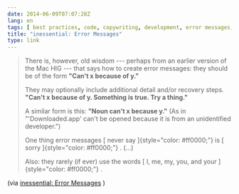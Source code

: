 ```yaml
---
date: 2014-06-09T07:07:28Z
lang: en
tags: [ best practices, code, copywriting, development, error messages, feedback, ux ]
title: "inessential: Error Messages"
type: link
---
```


> There is, however, old wisdom --- perhaps from an earlier version of
> the Mac HIG --- that says how to create error messages: they should be
> of the form **"Can't x because of y."**
>
> They may optionally include additional detail and/or recovery steps.
> **"Can't x because of y. Something is true. Try a thing."**
>
> A similar form is this: **"Noun can't x because y."** (As in
> "'Downloaded.app' can't be opened because it is from an unidentified
> developer.")
>
> One thing error messages [ never say ]{style="color: #ff0000;"} is [
> sorry ]{style="color: #ff0000;"} . (...)
>
> Also: they rarely (if ever) use the words [ I, me, my, you, and your
> ]{style="color: #ff0000;"} .

(via [inessential: Error
Messages](http://inessential.com/2014/05/05/error_messages) )

